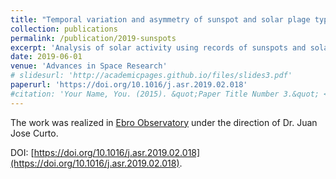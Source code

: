 ```yaml
---
title: "Temporal variation and asymmetry of sunspot and solar plage types from 1930 to 1936"
collection: publications
permalink: /publication/2019-sunspots
excerpt: 'Analysis of solar activity using records of sunspots and solar plages.'
date: 2019-06-01
venue: 'Advances in Space Research'
# slidesurl: 'http://academicpages.github.io/files/slides3.pdf'
paperurl: 'https://doi.org/10.1016/j.asr.2019.02.018'
#citation: 'Your Name, You. (2015). &quot;Paper Title Number 3.&quot; <i>Journal 1</i>. 1(3).'
---
```


The work was realized in [Ebro Observatory](https://www.obsebre.es/es/) under the direction of Dr. Juan Jose Curto.

DOI: [https://doi.org/10.1016/j.asr.2019.02.018](https://doi.org/10.1016/j.asr.2019.02.018).